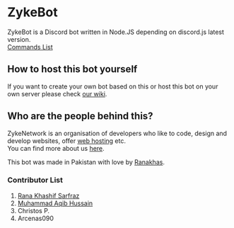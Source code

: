 # ZykeBot
ZykeBot is a Discord bot written in Node.JS depending on discord.js latest version.  
[Commands List](https://github.com/ZykeNetwork/ZykeBot/wiki/Commands)  

## How to host this bot yourself
If you want to create your own bot based on this or host this bot on your own server please check [our wiki](https://bot.zyke.me/).  

## Who are the people behind this?
ZykeNetwork is an organisation of developers who like to code, design and develop websites, offer [web hosting](https://zykehost.me) etc.  
You can find more about us [here](https://zyke.us.to).  

This bot was made in Pakistan with love by [Ranakhas](https://github.com/ranakhas).  

### Contributor List
1. [Rana Khashif Sarfraz](https://rana.fun)
2. [Muhammad Aqib Hussain](https://mahofficial.win/)
3. Christos P.
4. Arcenas090
